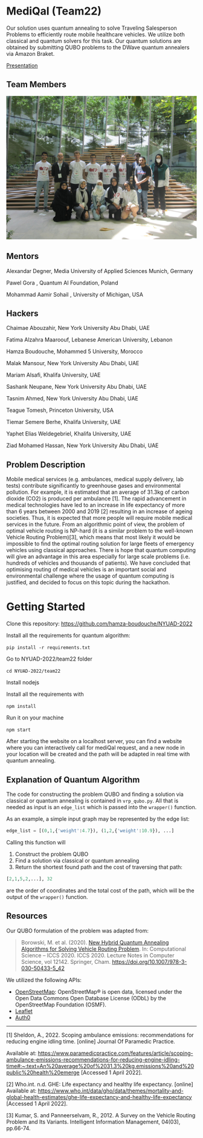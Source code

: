 # MediQal (Team22)

Our solution uses quantum annealing to solve Traveling Salesperson Problems to efficiently route mobile healthcare vehicles. We utilize both classical and quantum solvers for this task. Our quantum solutions are obtained by submitting QUBO problems to the DWave quantum annealers via Amazon Braket.

<a href = "https://docs.google.com/presentation/d/1L9Y3wtI9nylk6LiEo7R4pY5yb72abnx3/edit#slide=id.p1">Presentation</a>

## Team Members
![Team Photo](./../photo/team22.JPG)

## Mentors
Alexandar Degner,  Media University of Applied Sciences Munich, Germany

Pawel Gora , Quantum AI Foundation, Poland

Mohammad Aamir Sohail , University of Michigan, USA
## Hackers
Chaimae Abouzahir, New York University Abu Dhabi, UAE

Fatima Alzahra Maaroouf, Lebanese American University, Lebanon

Hamza Boudouche, Mohammed 5 University, Morocco

Malak Mansour, New York University Abu Dhabi, UAE

Mariam Alsafi, Khalifa University, UAE

Sashank Neupane, New York University Abu Dhabi, UAE

Tasnim Ahmed, New York University Abu Dhabi, UAE

Teague Tomesh, Princeton University, USA

Tiemar Semere Berhe, Khalifa University, UAE

Yaphet Elias Weldegebriel, Khalifa University, UAE

Ziad Mohamed Hassan, New York University Abu Dhabi, UAE

## Problem Description

Mobile medical services (e.g. ambulances, medical supply delivery, lab tests) contribute significantly to greenhouse gases and environmental pollution. For example, it is estimated that an average of 31.3kg of carbon dioxide (CO2) is produced per ambulance [1]. The rapid advancement in medical technologies have led to an increase in life expectancy of more than 6 years between 2000 and 2019 [2] resulting in an increase of ageing societies. Thus, it is expected that more people will require mobile medical services in the future. From an algorithmic point of view, the problem of optimal vehicle routing is NP-hard (it is a similar problem to the well-known Vehicle Routing Problem)[3], which means that most likely it would be impossible to find the optimal routing solution for large fleets of emergency vehicles using classical approaches. There is hope that quantum computing will give an advantage in this area especially for large scale problems (i.e. hundreds of vehicles and thousands of patients). We have concluded that optimising routing of medical vehicles is an important social and environmental challenge where the usage of quantum computing is justified, and decided to focus on this topic during the hackathon.

# Getting Started

Clone this repository: https://github.com/hamza-boudouche/NYUAD-2022

Install all the requirements for quantum algorithm:

`pip install -r requirements.txt`

Go to NYUAD-2022/team22 folder

`cd NYUAD-2022/team22`

Install nodejs

Install all the requirements with

`npm install`

Run it on your machine

`npm start`

After starting the website on a localhost server, you can find a website where you can interactively call for mediQal request, and a new node in your location will be created and the path will be adapted in real time with quantum annealing.


## Explanation of Quantum Algorithm

The code for constructing the problem QUBO and finding a solution via classical or quantum annealing is contained in `vrp_qubo.py`. All that is needed as input is an `edge_list` which is passed into the `wrapper()` function.

As an example, a simple input graph may be represented by the edge list:

```python
edge_list = [(0,1,{'weight':4.7}), (1,2,{'weight':10.9}), ...]
```

Calling this function will 
1. Construct the problem QUBO
2. Find a solution via classical or quantum annealing
3. Return the shortest found path and the cost of traversing that path:

```python
[2,1,5,2,...], 32
```
are the order of coordinates and the total cost of the path, which will be the output of the `wrapper()` function.

## Resources
Our QUBO formulation of the problem was adapted from:
> Borowski, M. et al. (2020). [New Hybrid Quantum Annealing Algorithms for Solving Vehicle Routing Problem](https://link.springer.com/chapter/10.1007/978-3-030-50433-5_42#citeas). In: Computational Science – ICCS 2020. ICCS 2020. Lecture Notes in Computer Science, vol 12142. Springer, Cham. https://doi.org/10.1007/978-3-030-50433-5_42

We utilized the following APIs:
- [OpenStreetMap](https://www.openstreetmap.org/copyright): OpenStreetMap® is open data, licensed under the Open Data Commons Open Database License (ODbL) by the OpenStreetMap Foundation (OSMF).
- [Leaflet](https://leafletjs.com)
- [Auth0](https://auth0.com)

----


[1] Sheldon, A., 2022. Scoping ambulance emissions: recommendations for reducing engine idling time. [online] Journal Of Paramedic Practice. 

Available at: https://www.paramedicpractice.com/features/article/scoping-ambulance-emissions-recommendations-for-reducing-engine-idling-time#:~:text=An%20average%20of%2031.3%20kg,emissions%20and%20public%20health%20emerge [Accessed 1 April 2022].

[2] Who.int. n.d. GHE: Life expectancy and healthy life expectancy. [online] Available at: https://www.who.int/data/gho/data/themes/mortality-and-global-health-estimates/ghe-life-expectancy-and-healthy-life-expectancy [Accessed 1 April 2022].

[3] Kumar, S. and Panneerselvam, R., 2012. A Survey on the Vehicle Routing Problem and Its Variants. Intelligent Information Management, 04(03), pp.66-74.


